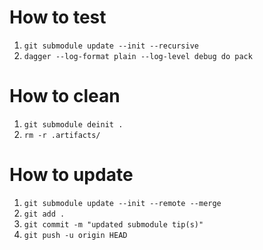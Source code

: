 # How to test

1. `git submodule update --init --recursive`
2. `dagger --log-format plain --log-level debug do pack`

# How to clean

1. `git submodule deinit .`
2. `rm -r .artifacts/`

# How to update

1. `git submodule update --init --remote --merge`
2. `git add .`
3. `git commit -m "updated submodule tip(s)"`
4. `git push -u origin HEAD`
